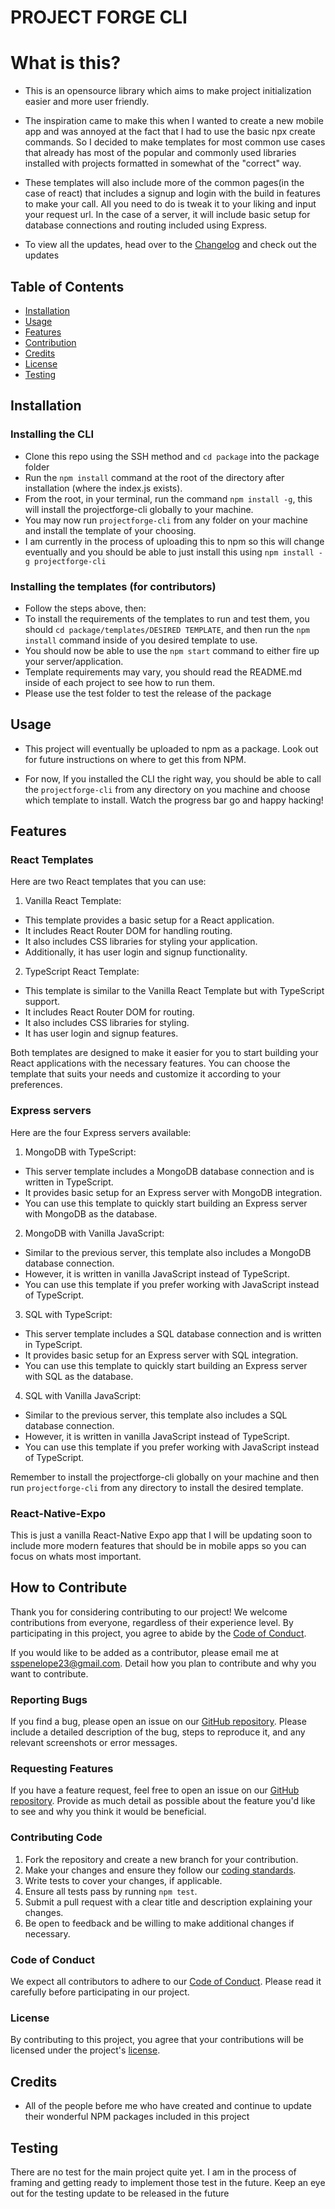 # PROJECT FORGE CLI

# What is this?
- This is an opensource library which aims to make project initialization easier and more user friendly. 

- The inspiration came to make this when I wanted to create a new mobile app and was annoyed at the fact that I had to use the basic npx create commands. So I decided to make templates for most common use cases that already has most of the popular and commonly used libraries installed with projects formatted in somewhat of the "correct" way. 

- These templates will also include more of the common pages(in the case of react) that includes a signup and login with the build in features to make your call. All you need to do is tweak it to your liking and input your request url. In the case of a server, it will include basic setup for database connections and routing included using Express. 

- To view all the updates, head over to the [Changelog](./Changelog.md) and check out the updates

## Table of Contents

- [Installation](#installation)
- [Usage](#usage)
- [Features](#features)
- [Contribution](#how-to-contribute)
- [Credits](#credits)
- [License](#license)
- [Testing](#testing)

## Installation

### Installing the CLI
- Clone this repo using the SSH method and `cd package` into the package folder
- Run the `npm install` command at the root of the directory after installation (where the index.js exists). 
- From the root, in your terminal, run the command `npm install -g`, this will install the projectforge-cli globally to your machine.
- You may now run `projectforge-cli` from any folder on your machine and install the template of your choosing. 
- I am currently in the process of uploading this to npm so this will change eventually and you should be able to just install this using `npm install -g projectforge-cli` 

### Installing the templates (for contributors)
- Follow the steps above, then:
- To install the requirements of the templates to run and test them, you should `cd package/templates/DESIRED TEMPLATE`, and then run the `npm install` command inside of you desired template to use. 
- You should now be able to use the `npm start` command to either fire up your server/application. 
- Template requirements may vary, you should read the README.md inside of each project to see how to run them.
- Please use the test folder to test the release of the package 

## Usage
- This project will eventually be uploaded to npm as a package. Look out for future instructions on where to get this from NPM.

- For now, If you installed the CLI the right way, you should be able to call the `projectforge-cli` from any directory on you machine and choose which template to install. Watch the progress bar go and happy hacking!

## Features
### React Templates
Here are two React templates that you can use:

1. Vanilla React Template:
  - This template provides a basic setup for a React application.
  - It includes React Router DOM for handling routing.
  - It also includes CSS libraries for styling your application.
  - Additionally, it has user login and signup functionality.

2. TypeScript React Template:
  - This template is similar to the Vanilla React Template but with TypeScript support.
  - It includes React Router DOM for routing.
  - It also includes CSS libraries for styling.
  - It has user login and signup features.

Both templates are designed to make it easier for you to start building your React applications with the necessary features. You can choose the template that suits your needs and customize it according to your preferences.


### Express servers
Here are the four Express servers available:

1. MongoDB with TypeScript:
  - This server template includes a MongoDB database connection and is written in TypeScript.
  - It provides basic setup for an Express server with MongoDB integration.
  - You can use this template to quickly start building an Express server with MongoDB as the database.

2. MongoDB with Vanilla JavaScript:
  - Similar to the previous server, this template also includes a MongoDB database connection.
  - However, it is written in vanilla JavaScript instead of TypeScript.
  - You can use this template if you prefer working with JavaScript instead of TypeScript.

3. SQL with TypeScript:
  - This server template includes a SQL database connection and is written in TypeScript.
  - It provides basic setup for an Express server with SQL integration.
  - You can use this template to quickly start building an Express server with SQL as the database.

4. SQL with Vanilla JavaScript:
  - Similar to the previous server, this template also includes a SQL database connection.
  - However, it is written in vanilla JavaScript instead of TypeScript.
  - You can use this template if you prefer working with JavaScript instead of TypeScript.

Remember to install the projectforge-cli globally on your machine and then run `projectforge-cli` from any directory to install the desired template.

### React-Native-Expo
This is just a vanilla React-Native Expo app that I will be updating soon to include more modern features that should be in mobile apps so you can focus on whats most important.

## How to Contribute

Thank you for considering contributing to our project! We welcome contributions from everyone, regardless of their experience level. By participating in this project, you agree to abide by the [Code of Conduct](./code-of-conduct.md).

If you would like to be added as a contributor, please email me at sspenelope23@gmail.com. Detail how you plan to contribute and why you want to contribute.

### Reporting Bugs

If you find a bug, please open an issue on our [GitHub repository](https://github.com/SSPENELOPE/projectforge-cli). Please include a detailed description of the bug, steps to reproduce it, and any relevant screenshots or error messages.

### Requesting Features

If you have a feature request, feel free to open an issue on our [GitHub repository](https://github.com/sspenelope). Provide as much detail as possible about the feature you'd like to see and why you think it would be beneficial.

### Contributing Code

1. Fork the repository and create a new branch for your contribution.
2. Make your changes and ensure they follow our [coding standards](./coding-standards.md).
3. Write tests to cover your changes, if applicable.
4. Ensure all tests pass by running `npm test`.
5. Submit a pull request with a clear title and description explaining your changes.
6. Be open to feedback and be willing to make additional changes if necessary.

### Code of Conduct

We expect all contributors to adhere to our [Code of Conduct](./code-of-conduct.md). Please read it carefully before participating in our project.

### License

By contributing to this project, you agree that your contributions will be licensed under the project's [license](./LICENSE).

## Credits
- All of the people before me who have created and continue to update their wonderful NPM packages included in this project

## Testing
There are no test for the main project quite yet. I am in the process of framing and getting ready to implement those test in the future. Keep an eye out for the testing update to be released in the future